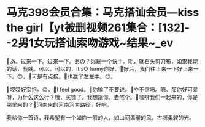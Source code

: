 # 马克398会员合集：马克搭讪会员—kiss the girl【yt被删视频261集合：[132]--2男1女玩搭讪索吻游戏~结果~_ev

🎼あ。过来一下。过来一下。あの？你玩一个快手。呃，就石头剪刀布，如果我能的话，我就。可以。可以的，it'sO funny你好。🎼好后，我们往上来一下好上来一下。😊，🎼可是有点捞。🎼也赢了左左手。😊。

🎼哎哎好宝抱。😊，🎼I feel good。🎼你输了不要说。🎼や不信吗。嗯。那你好可爱呀，为什么这么行？哦，买错了。我想跟你。去吃个。🎼咖啡我们一起来的，你是哪里来的？🎼河南来的河南河南路径。好吧。

我给你一首诗，我希望有一个如你一般的人，如山间温暖的风。古城柔软的光。